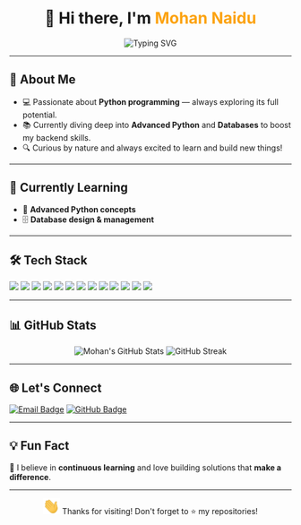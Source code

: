 <!-- Profile Header -->
<h1 align="center">👋 Hi there, I'm <span style="color:#fca311;">Mohan Naidu</span></h1>
<p align="center">
  <img src="https://readme-typing-svg.demolab.com?font=Fira+Code&size=25&pause=1000&color=F76C6C&center=true&vCenter=true&width=435&lines=Python+Developer;Lifelong+Learner;Backend+Enthusiast;Open+to+Collaboration!" alt="Typing SVG" />
</p>

---

## 🚀 About Me
- 💻 Passionate about **Python programming** — always exploring its full potential.
- 📚 Currently diving deep into **Advanced Python** and **Databases** to boost my backend skills.
- 🔍 Curious by nature and always excited to learn and build new things!

---

## 🧠 Currently Learning
- 📘 **Advanced Python concepts**
- 🗄️ **Database design & management**

---

## 🛠️ Tech Stack

<p align="left">
  <img src="https://img.shields.io/badge/Python-3776AB?style=for-the-badge&logo=python&logoColor=white" />
  <img src="https://img.shields.io/badge/Java-ED8B00?style=for-the-badge&logo=java&logoColor=white" />
  <img src="https://img.shields.io/badge/C-00599C?style=for-the-badge&logo=c&logoColor=white" />
  <img src="https://img.shields.io/badge/SQL-4479A1?style=for-the-badge&logo=postgresql&logoColor=white" />
  <img src="https://img.shields.io/badge/PowerBI-F2C811?style=for-the-badge&logo=powerbi&logoColor=black" />
  <img src="https://img.shields.io/badge/Git-F05032?style=for-the-badge&logo=git&logoColor=white" />
  <img src="https://img.shields.io/badge/GitHub-181717?style=for-the-badge&logo=github&logoColor=white" />
  <img src="https://img.shields.io/badge/VS%20Code-007ACC?style=for-the-badge&logo=visual-studio-code&logoColor=white" />
  <img src="https://img.shields.io/badge/MongoDB-47A248?style=for-the-badge&logo=mongodb&logoColor=white" />
  <img src="https://img.shields.io/badge/Flask-000000?style=for-the-badge&logo=flask&logoColor=white" />
  <img src="https://img.shields.io/badge/Django-092E20?style=for-the-badge&logo=django&logoColor=white" />
  <img src="https://img.shields.io/badge/HTML5-E34F26?style=for-the-badge&logo=html5&logoColor=white" />
  <img src="https://img.shields.io/badge/CSS3-1572B6?style=for-the-badge&logo=css3&logoColor=white" />
</p>

---

## 📊 GitHub Stats
<p align="center">
  <img src="https://github-readme-stats.vercel.app/api?username=mohannaidu2004&show_icons=true&theme=tokyonight" alt="Mohan's GitHub Stats" />
  <img src="https://github-readme-streak-stats.herokuapp.com/?user=mohannaidu2004&theme=tokyonight" alt="GitHub Streak" />
</p>

---

## 🌐 Let's Connect
<p>
  <a href="mailto:mohannaidu2004@gmail.com"><img src="https://img.shields.io/badge/Email-D14836?style=for-the-badge&logo=gmail&logoColor=white" alt="Email Badge" /></a>
  <a href="https://github.com/mohannaidu2004"><img src="https://img.shields.io/badge/GitHub-100000?style=for-the-badge&logo=github&logoColor=white" alt="GitHub Badge" /></a>
</p>

---

## 💡 Fun Fact
🧠 I believe in **continuous learning** and love building solutions that **make a difference**.

---

<p align="center">
  <img src="https://raw.githubusercontent.com/ABSphreak/ABSphreak/master/gifs/Hi.gif" width="30px" /> Thanks for visiting! Don't forget to ⭐ my repositories!
</p>
